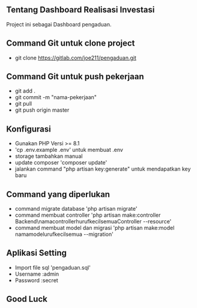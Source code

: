 ## Tentang Dashboard Realisasi Investasi

Project ini sebagai Dashboard pengaduan.

## Command Git untuk clone project

-   git clone https://gitlab.com/joe211/pengaduan.git

## Command Git untuk push pekerjaan

-   git add .
-   git commit -m "nama-pekerjaan"
-   git pull
-   git push origin master

## Konfigurasi

-   Gunakan PHP Versi >= 8.1
-   'cp .env.example .env' untuk membuat .env
-   storage tambahkan manual
-   update composer 'composer update'
-   jalankan command "php artisan key:generate" untuk mendapatkan key baru

## Command yang diperlukan

-   command migrate database 'php artisan migrate'
-   command membuat controller 'php artisan make:controller Backend\namacontrollerhurufkecilsemuaController --resource'
-   command membuat model dan migrasi 'php artisan make:model namamodelurufkecilsemua --migration'

## Aplikasi Setting

-   Import file sql 'pengaduan.sql'
-   Username :admin
-   Password :secret

## Good Luck
